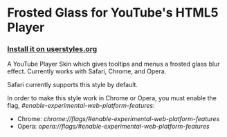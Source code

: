 # Frosted Glass for YouTube's HTML5 Player  
### [Install it on userstyles.org](https://userstyles.org/styles/131768/youtube-player-frosted-glass)

A YouTube Player Skin which gives tooltips and menus a frosted glass blur effect. Currently works with Safari, Chrome, and Opera.

Safari currently supports this style by default.

In order to make this style work in Chrome or Opera, you must enable the flag, *#enable-experimental-web-platform-features*:  
* Chrome: *chrome://flags/#enable-experimental-web-platform-features*
* Opera: *opera://flags/#enable-experimental-web-platform-features*
